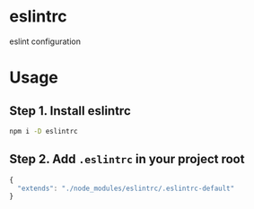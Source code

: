 # eslintrc
eslint configuration

# Usage
## Step 1. Install eslintrc
```bash
npm i -D eslintrc
```

## Step 2. Add `.eslintrc` in your project root
```js
{
  "extends": "./node_modules/eslintrc/.eslintrc-default"
}
```

